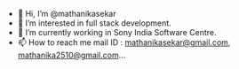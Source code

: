 - 👋 Hi, I’m @mathanikasekar
- 👀 I’m interested in full stack development.
- 🌱 I’m currently working in Sony India Software Centre.
- 📫 How to reach me mail ID : mathanikasekar@gmail.com, mathanika2510@gmail.com...

<!---
mathanikasekar/mathanikasekar is a ✨ special ✨ repository because its `README.md` (this file) appears on your GitHub profile.
You can click the Preview link to take a look at your changes.
--->
